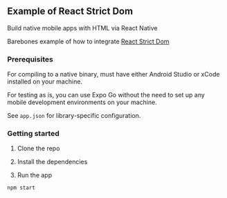 ## Example of React Strict Dom

Build native mobile apps with HTML via React Native

Barebones example of how to integrate [React Strict Dom](https://github.com/facebook/react-strict-dom/tree/main)

### Prerequisites

For compiling to a native binary, must have either Android Studio or xCode installed on your machine.

For testing as is, you can use Expo Go without the need to set up any mobile development environments on your machine.

See `app.json` for library-specific configuration.

### Getting started

1. Clone the repo

2. Install the dependencies

3. Run the app

```sh
npm start
```